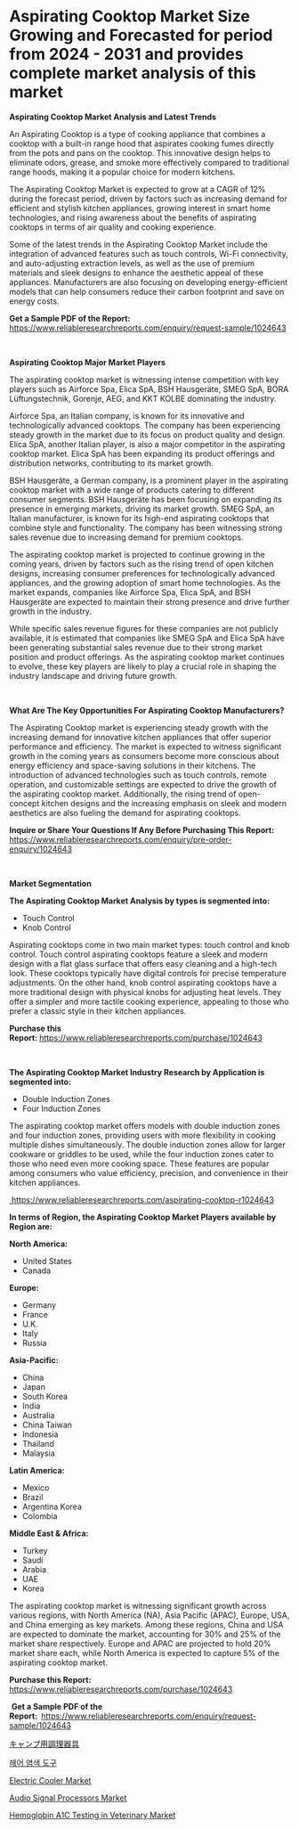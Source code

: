 <p><h1>Aspirating Cooktop Market Size Growing and Forecasted for period from 2024 - 2031 and provides complete market analysis of this market</h1></p><p><strong>Aspirating Cooktop Market Analysis and Latest Trends</strong></p>
<p><p>An Aspirating Cooktop is a type of cooking appliance that combines a cooktop with a built-in range hood that aspirates cooking fumes directly from the pots and pans on the cooktop. This innovative design helps to eliminate odors, grease, and smoke more effectively compared to traditional range hoods, making it a popular choice for modern kitchens.</p><p>The Aspirating Cooktop Market is expected to grow at a CAGR of 12% during the forecast period, driven by factors such as increasing demand for efficient and stylish kitchen appliances, growing interest in smart home technologies, and rising awareness about the benefits of aspirating cooktops in terms of air quality and cooking experience.</p><p>Some of the latest trends in the Aspirating Cooktop Market include the integration of advanced features such as touch controls, Wi-Fi connectivity, and auto-adjusting extraction levels, as well as the use of premium materials and sleek designs to enhance the aesthetic appeal of these appliances. Manufacturers are also focusing on developing energy-efficient models that can help consumers reduce their carbon footprint and save on energy costs.</p></p>
<p><strong>Get a Sample PDF of the Report:&nbsp;</strong> <a href="https://www.reliableresearchreports.com/enquiry/request-sample/1024643">https://www.reliableresearchreports.com/enquiry/request-sample/1024643</a></p>
<p>&nbsp;</p>
<p><strong>Aspirating Cooktop Major Market Players</strong></p>
<p><p>The aspirating cooktop market is witnessing intense competition with key players such as Airforce Spa, Elica SpA, BSH Hausgeräte, SMEG SpA, BORA Lüftungstechnik, Gorenje, AEG, and KKT KOLBE dominating the industry. </p><p>Airforce Spa, an Italian company, is known for its innovative and technologically advanced cooktops. The company has been experiencing steady growth in the market due to its focus on product quality and design. Elica SpA, another Italian player, is also a major competitor in the aspirating cooktop market. Elica SpA has been expanding its product offerings and distribution networks, contributing to its market growth.</p><p>BSH Hausgeräte, a German company, is a prominent player in the aspirating cooktop market with a wide range of products catering to different consumer segments. BSH Hausgeräte has been focusing on expanding its presence in emerging markets, driving its market growth. SMEG SpA, an Italian manufacturer, is known for its high-end aspirating cooktops that combine style and functionality. The company has been witnessing strong sales revenue due to increasing demand for premium cooktops.</p><p>The aspirating cooktop market is projected to continue growing in the coming years, driven by factors such as the rising trend of open kitchen designs, increasing consumer preferences for technologically advanced appliances, and the growing adoption of smart home technologies. As the market expands, companies like Airforce Spa, Elica SpA, and BSH Hausgeräte are expected to maintain their strong presence and drive further growth in the industry.</p><p>While specific sales revenue figures for these companies are not publicly available, it is estimated that companies like SMEG SpA and Elica SpA have been generating substantial sales revenue due to their strong market position and product offerings. As the aspirating cooktop market continues to evolve, these key players are likely to play a crucial role in shaping the industry landscape and driving future growth.</p></p>
<p>&nbsp;</p>
<p><strong>What Are The Key Opportunities For Aspirating Cooktop Manufacturers?</strong></p>
<p><p>The Aspirating Cooktop market is experiencing steady growth with the increasing demand for innovative kitchen appliances that offer superior performance and efficiency. The market is expected to witness significant growth in the coming years as consumers become more conscious about energy efficiency and space-saving solutions in their kitchens. The introduction of advanced technologies such as touch controls, remote operation, and customizable settings are expected to drive the growth of the aspirating cooktop market. Additionally, the rising trend of open-concept kitchen designs and the increasing emphasis on sleek and modern aesthetics are also fueling the demand for aspirating cooktops.</p></p>
<p><strong>Inquire or Share Your Questions If Any Before Purchasing This Report:</strong> <a href="https://www.reliableresearchreports.com/enquiry/pre-order-enquiry/1024643">https://www.reliableresearchreports.com/enquiry/pre-order-enquiry/1024643</a></p>
<p>&nbsp;</p>
<p><strong>Market Segmentation</strong></p>
<p><strong>The Aspirating Cooktop Market Analysis by types is segmented into:</strong></p>
<p><ul><li>Touch Control</li><li>Knob Control</li></ul></p>
<p><p>Aspirating cooktops come in two main market types: touch control and knob control. Touch control aspirating cooktops feature a sleek and modern design with a flat glass surface that offers easy cleaning and a high-tech look. These cooktops typically have digital controls for precise temperature adjustments. On the other hand, knob control aspirating cooktops have a more traditional design with physical knobs for adjusting heat levels. They offer a simpler and more tactile cooking experience, appealing to those who prefer a classic style in their kitchen appliances.</p></p>
<p><strong>Purchase this Report:&nbsp;</strong><a href="https://www.reliableresearchreports.com/purchase/1024643">https://www.reliableresearchreports.com/purchase/1024643</a></p>
<p>&nbsp;</p>
<p><strong>The Aspirating Cooktop Market Industry Research by Application is segmented into:</strong></p>
<p><ul><li>Double Induction Zones</li><li>Four Induction Zones</li></ul></p>
<p><p>The aspirating cooktop market offers models with double induction zones and four induction zones, providing users with more flexibility in cooking multiple dishes simultaneously. The double induction zones allow for larger cookware or griddles to be used, while the four induction zones cater to those who need even more cooking space. These features are popular among consumers who value efficiency, precision, and convenience in their kitchen appliances.</p></p>
<p><a href="https://www.reliableresearchreports.com/aspirating-cooktop-r1024643">&nbsp;https://www.reliableresearchreports.com/aspirating-cooktop-r1024643</a></p>
<p><strong>In terms of Region, the Aspirating Cooktop Market Players available by Region are:</strong></p>
<p>
    <p> <strong> North America: </strong>
        <ul>
            <li>United States</li>
            <li>Canada</li>
        </ul>
        </p> 
    <p> <strong> Europe: </strong>
        <ul>
            <li>Germany</li>
            <li>France</li>
            <li>U.K.</li>
            <li>Italy</li>
            <li>Russia</li>
        </ul>
        </p> 
    <p> <strong> Asia-Pacific: </strong>
        <ul>
            <li>China</li>
            <li>Japan</li>
            <li>South Korea</li>
            <li>India</li>
            <li>Australia</li>
            <li>China Taiwan</li>
            <li>Indonesia</li>
            <li>Thailand</li>
            <li>Malaysia</li>
        </ul>
        </p> 
    <p> <strong> Latin America: </strong>
        <ul>
            <li>Mexico</li>
            <li>Brazil</li>
            <li>Argentina Korea</li>
            <li>Colombia</li>
        </ul>
        </p> 
    <p> <strong> Middle East & Africa: </strong>
        <ul>
            <li>Turkey</li>
            <li>Saudi</li>
            <li>Arabia</li>
            <li>UAE</li>
            <li>Korea</li>
        </ul>
    </p>
    </p>
<p><p>The aspirating cooktop market is witnessing significant growth across various regions, with North America (NA), Asia Pacific (APAC), Europe, USA, and China emerging as key markets. Among these regions, China and USA are expected to dominate the market, accounting for 30% and 25% of the market share respectively. Europe and APAC are projected to hold 20% market share each, while North America is expected to capture 5% of the aspirating cooktop market.</p></p>
<p><strong>Purchase this Report: </strong><a href="https://www.reliableresearchreports.com/purchase/1024643">https://www.reliableresearchreports.com/purchase/1024643</a></p>
<p>&nbsp;<strong>Get a Sample PDF of the Report:&nbsp;&nbsp;</strong><a href="https://www.reliableresearchreports.com/enquiry/request-sample/1024643">https://www.reliableresearchreports.com/enquiry/request-sample/1024643</a></p>
<p><strong></strong></p>
<p><p><a href="https://medium.com/@jordymiller39/%E3%82%AD%E3%83%A3%E3%83%B3%E3%83%97%E7%94%A8%E8%AA%BF%E7%90%86%E5%99%A8%E5%85%B7%E5%B8%82%E5%A0%B4-%E7%A8%AE%E9%A1%9E-%E7%94%A8%E9%80%94-%E5%9C%B0%E7%90%86%E3%81%AB%E3%82%88%E3%82%8B%E5%8C%85%E6%8B%AC%E7%9A%84%E3%81%AA%E8%A9%95%E4%BE%A1-f0f66553ed54">キャンプ用調理器具</a></p><p><a href="https://github.com/TitusBoyer1/Market-Research-Report-List-1/blob/main/565287254863.md">헤어 염색 도구</a></p><p><a href="https://www.linkedin.com/pulse/electric-cooler-market-size-reveals-best-marketing-channels-uxrbe">Electric Cooler Market</a></p><p><a href="https://www.linkedin.com/pulse/audio-signal-processors-market-share-evolution-growth-trends-bgroe">Audio Signal Processors Market</a></p><p><a href="https://github.com/yemakinde/Market-Research-Report-List-2/blob/main/hemoglobin-a1c-testing-in-veterinary-market.md">Hemoglobin A1C Testing in Veterinary Market</a></p></p>